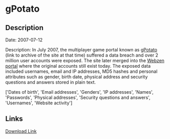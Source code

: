 # gPotato

## Description

Date: 2007-07-12

Description:
In July 2007, the multiplayer game portal known as <a href="https://web.archive.org/web/20070710161412/http://gpotato.com/" target="_blank" rel="noopener">gPotato</a> (link to archive of the site at that time) suffered a data breach and over 2 million user accounts were exposed. The site later merged into the <a href="http://www.webzen.com/" target="_blank" rel="noopener">Webzen portal</a> where the original accounts still exist today. The exposed data included usernames, email and IP addresses, MD5 hashes and personal attributes such as gender, birth date, physical address and security questions and answers stored in plain text.


['Dates of birth', 'Email addresses', 'Genders', 'IP addresses', 'Names', 'Passwords', 'Physical addresses', 'Security questions and answers', 'Usernames', 'Website activity']

## Links

[Download Link](https://link-to.net/1229997/636.3524088093872/dynamic/?r=aHR0cHM6Ly93d3cubWVkaWFmaXJlLmNvbS92aWV3L2tpNzBvWlhmelZCSHVkdS9ncG90YXRvLmNvbS9maWxl)